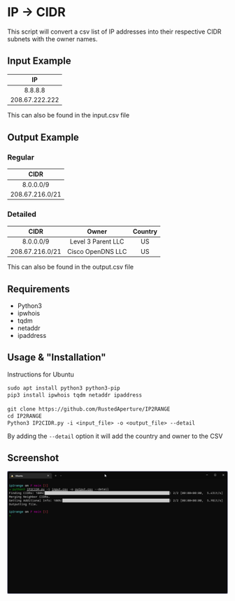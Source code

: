 # IP -> CIDR

This script will convert a csv list of IP addresses into their respective CIDR subnets with the owner names.

## Input Example

|       IP       |
|:--------------:|
|    8.8.8.8     |
| 208.67.222.222 |

This can also be found in the input.csv file

## Output Example

### Regular

|      CIDR       |
|:---------------:|
|    8.0.0.0/9    |
| 208.67.216.0/21 |

### Detailed

|      CIDR       |       Owner        | Country |
|:---------------:|:------------------:|:-------:|
|    8.0.0.0/9    | Level 3 Parent LLC |   US    |
| 208.67.216.0/21 | Cisco OpenDNS LLC  |   US    |

This can also be found in the output.csv file

## Requirements

- Python3
- ipwhois
- tqdm
- netaddr
- ipaddress

## Usage & "Installation"

Instructions for Ubuntu
```
sudo apt install python3 python3-pip
pip3 install ipwhois tqdm netaddr ipaddress

git clone https://github.com/RustedAperture/IP2RANGE
cd IP2RANGE
Python3 IP2CIDR.py -i <input_file> -o <output_file> --detail
```

By adding the `--detail` option it will add the country and owner to the CSV

## Screenshot
![Screenshot of app running in WSL2](screenshot.png "App Running")